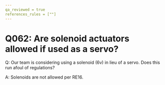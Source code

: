 ```yaml
---
qa_reviewed = true
references_rules = [""]
---
```


# Q062: Are solenoid actuators allowed if used as a servo?

Q: Our team is considering using a solenoid (6v) in lieu of a servo. Does this run afoul of regulations?

A: Solenoids are not allowed per RE16.
